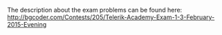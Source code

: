 The description about the exam problems can be found here: http://bgcoder.com/Contests/205/Telerik-Academy-Exam-1-3-February-2015-Evening